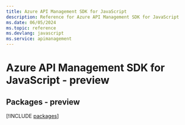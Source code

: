 ```yaml
---
title: Azure API Management SDK for JavaScript
description: Reference for Azure API Management SDK for JavaScript
ms.date: 06/05/2024
ms.topic: reference
ms.devlang: javascript
ms.service: apimanagement
---
```

# Azure API Management SDK for JavaScript - preview
## Packages - preview
[!INCLUDE [packages](api-management-index.md)]